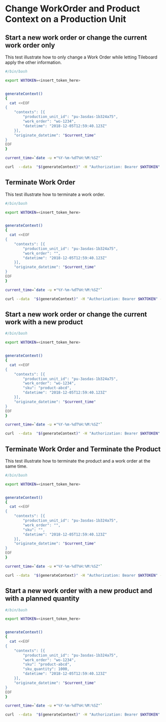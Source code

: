 # Change WorkOrder and Product Context on a Production Unit

## Start a new work order or change the current work order only

This test illustrate how to only change a Work Order while letting Tileboard apply the other information.

```bash
#/bin/bash

export WXTOKEN=<insert_token_here>


generateContext()
{
  cat <<EOF
{
    "contexts": [{
        "production_unit_id": "pu-3asdas-1b324a75",
        "work_order": "wo-1234",
        "datetime": "2018-12-05T12:59:40.123Z"
    }],
    "originate_datetime": "$current_time"
}
EOF
}

current_time=`date -u +"%Y-%m-%dT%H:%M:%SZ"`

curl  --data  "$(generateContext)" -H "Authorization: Bearer $WXTOKEN" -H "Content-Type: application/json" https://api.pub.worximity.net/v1.0/contexts
```

## Terminate Work Order

This test illustrate how to terminate a work order.

```bash
#/bin/bash

export WXTOKEN=<insert_token_here>


generateContext()
{
  cat <<EOF
{
    "contexts": [{
        "production_unit_id": "pu-3asdas-1b324a75",
        "work_order": "",
        "datetime": "2018-12-05T12:59:40.123Z"
    }],
    "originate_datetime": "$current_time"
}
EOF
}

current_time=`date -u +"%Y-%m-%dT%H:%M:%SZ"`

curl --data  "$(generateContext)" -H "Authorization: Bearer $WXTOKEN" -H "Content-Type: application/json" https://api.pub.worximity.net/v1.0/contexts
```

## Start a new work order or change the current work with a new product

```bash
#/bin/bash

export WXTOKEN=<insert_token_here>


generateContext()
{
  cat <<EOF
{
    "contexts": [{
        "production_unit_id": "pu-3asdas-1b324a75",
        "work_order": "wo-1234",
        "sku": "product-abcd",
        "datetime": "2018-12-05T12:59:40.123Z"
    }],
    "originate_datetime": "$current_time"
}
EOF
}

current_time=`date -u +"%Y-%m-%dT%H:%M:%SZ"`

curl  --data  "$(generateContext)" -H "Authorization: Bearer $WXTOKEN" -H "Content-Type: application/json" https://api.pub.worximity.net/v1.0/contexts
```

## Terminate Work Order and Terminate the Product

This test illustrate how to terminate the product and a work order at the same time.

```bash
#/bin/bash

export WXTOKEN=<insert_token_here>


generateContext()
{
  cat <<EOF
{
    "contexts": [{
        "production_unit_id": "pu-3asdas-1b324a75",
        "work_order": "",
        "sku": "",
        "datetime": "2018-12-05T12:59:40.123Z"
    }],
    "originate_datetime": "$current_time"
}
EOF
}

current_time=`date -u +"%Y-%m-%dT%H:%M:%SZ"`

curl --data  "$(generateContext)" -H "Authorization: Bearer $WXTOKEN" -H "Content-Type: application/json" https://api.pub.worximity.net/v1.0/contexts
```

## Start a new work order with a new product and with a planned quantity

```bash
#/bin/bash

export WXTOKEN=<insert_token_here>


generateContext()
{
  cat <<EOF
{
    "contexts": [{
        "production_unit_id": "pu-3asdas-1b324a75",
        "work_order": "wo-1234",
        "sku": "product-abcd",
        "sku_quantity": 1000,
        "datetime": "2018-12-05T12:59:40.123Z"
    }],
    "originate_datetime": "$current_time"
}
EOF
}

current_time=`date -u +"%Y-%m-%dT%H:%M:%SZ"`

curl  --data  "$(generateContext)" -H "Authorization: Bearer $WXTOKEN" -H "Content-Type: application/json" https://api.pub.worximity.net/v1.0/contexts
```